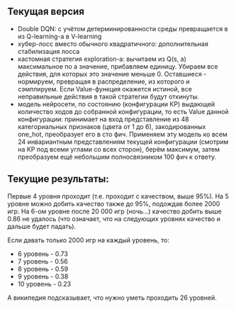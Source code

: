 ## Текущая версия
* Double DQN: с учётом детерминированности среды превращается в из Q-learning-а в V-learning
* хубер-лосс вместо обычного квадратичного: дополнительная стабилизация лосса
* кастомная стратегия exploration-а: вычитаем из Q(s, a) максимальное по a значение, прибавляем единицу. Убираем все действия, для которых это значение меньше 0. Оставшиеся - нормируем, превращая в распределение, из которого и сэмплируем. Если Value-функция окажется истиной, все неправильные действия в такой стратегии будут откинуты.
* модель нейросети, по состоянию (конфигурации КР) выдающей количество ходов до собранной конфигурации, то есть Value данной конфигурации: принимает на вход представление из 48 категориальных признаков (цвета от 1 до 6), закодированных one_hot, преобразует его в сто фич. Применяем эту модель ко всем 24 инвариантным представлениям текущей конфигурации (смотрим на КР под всеми углами со всех сторон), берём максимум, затем преобразуем ещё небольшим полносвязником 100 фич к ответу.

## Текущие результаты:
Первые 4 уровня проходит (т.е. проходит с качеством, выше 95%). На 5 уровне можно добить качество также до 95%, подождав более 2000 игр. На 6-ом уровне после 20 000 игр (ночь...) качество добить выше 0.86 не удалось (что означает, что на следующих уровнях качество и дальше будет падать).

Если давать только 2000 игр на каждый уровень, то:
* 6 уровень - 0.73
* 7 уровень - 0.56
* 8 уровень - 0.59
* 9 уровень - 0.38
* 10 уровень - 0.23

А википедия подсказывает, что нужно уметь проходить 26 уровней.
